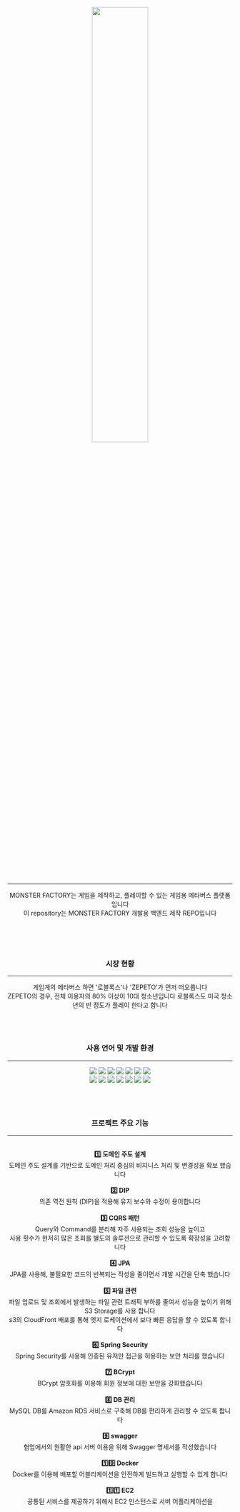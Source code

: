 <br/>
<div align=center><img width=50% src='https://user-images.githubusercontent.com/101858177/204172728-a76ab656-2d02-43a7-9c2f-1a0769f3a30d.png'/><div>
<hr/>
<div align=center> MONSTER FACTORY는 게임을 제작하고, 플레이할 수 있는 게임용 메타버스 플랫폼입니다 </div>
<div align=center> 이 repository는 MONSTER FACTORY 개발용 백엔드 제작 REPO입니다 </div>


<br/>
<br/>
<br/>
<br/>
<h3 align=center> 시장 현황 </h3>
<hr/>
<div> 게임계의 메타버스 하면 '로블록스'나 'ZEPETO'가 먼저 떠오릅니다 </div>
<div> ZEPETO의 경우, 전체 이용자의 80% 이상이 10대 청소년입니다 로블록스도 미국 청소년의 반 정도가 플레이 한다고 합니다 </div>


<br/>
<br/>
<br/>
<h3 align=center> 사용 언어 및 개발 환경 </h3>
<hr/>
<img src="https://img.shields.io/badge/SpringBoot-6DB33F?style=flat-square&logo=springboot&logoColor=white"/>
<img src="https://img.shields.io/badge/SpringSecurity-6DB33F?style=flat-square&logo=springsecurity&logoColor=white"/>
<img src="https://img.shields.io/badge/AmazonRDS-527FFF?style=flat-square&logo=amazonrds&logoColor=white"/>
<img src="https://img.shields.io/badge/MySQL-4479A1?style=flat-square&logo=mysql&logoColor=white"/>
<img src="https://img.shields.io/badge/AmazonS3-569A31?style=flat-square&logo=amazons3&logoColor=white"/>
<img src="https://img.shields.io/badge/AmazonEC2-FF9900?style=flat-square&logo=amazonec2&logoColor=white"/>
<img src="https://img.shields.io/badge/CloudFront-FF4F8B?style=flat-square&logo=cloudfront&logoColor=white"/>
<br/>
<img src="https://img.shields.io/badge/GitHub-181717?style=flat-square&logo=github&logoColor=white"/>
<img src="https://img.shields.io/badge/Swagger-85EA2D?style=flat-square&logo=swagger&logoColor=white"/>
<img src="https://img.shields.io/badge/Docker-2496ED?style=flat-square&logo=docker&logoColor=white"/>
<img src="https://img.shields.io/badge/Java-EF2D5E?style=flat-square&logo=java&logoColor=white"/>
<img src="https://img.shields.io/badge/JPA-F3702A?style=flat-square&logo=jpa&logoColor=white"/>
<img src="https://img.shields.io/badge/ApacheTomcat-F8DC75?style=flat-square&logo=apachetomcat&logoColor=white"/>
<img src="https://img.shields.io/badge/RestAPI-004088?style=flat-square&logo=restapi&logoColor=white"/>


<br/>
<br/>
<br/>
<br/>
<h3 align=center> 프로젝트 주요 기능 </h3>
<hr/>
<br/>
<strong> 1️⃣ 도메인 주도 설계 </strong>
<div> 도메인 주도 설계를 기반으로 도메인 처리 중심의 비지니스 처리 및 변경성을 확보 했습니다 </div>
<br/>
<strong> 2️⃣ DIP </strong>
<div> 의존 역전 원칙 (DIP)을 적용해 유지 보수와 수정이 용이합니다 </div>
<br/>
<strong> 3️⃣ CQRS 패턴 </strong>
<div> Query와 Command를 분리해 자주 사용되는 조회 성능을 높이고 </div>
<div> 사용 횟수가 현저히 많은 조회를 별도의 솔루션으로 관리할 수 있도록 확장성을 고려합니다 </div>
<br/>
<strong> 4️⃣ JPA </strong>
<div> JPA를 사용해, 불필요한 코드의 반복되는 작성을 줄이면서 개발 시간을 단축 했습니다 </div>
<br/>
<strong> 5️⃣ 파일 관련 </strong>
<div> 파일 업로드 및 조회에서 발생하는 파일 관련 트래픽 부하를 줄여서 성능을 높이기 위해 S3 Storage를 사용 합니다 </div>
<div> s3의 CloudFront 배포를 통해 엣지 로케이션에서 보다 빠른 응답을 할 수 있도록 합니다 </div>
<br/>
<strong> 6️⃣ Spring Security </strong>
<div> Spring Security를 사용해 인증된 유저만 접근을 허용하는 보안 처리를 했습니다 </div>
<br/>
<strong> 7️⃣ BCrypt </strong>
<div> BCrypt 암호화를 이용해 회원 정보에 대한 보안을 강화했습니다 </div>
<br/>
<strong> 8️⃣ DB 관리 </strong>
<div> MySQL DB를 Amazon RDS 서비스로 구축해 DB를 편리하게 관리할 수 있도록 합니다 </div>
<br/>
<strong> 9️⃣ swagger </strong>
<div> 협업에서의 원활한 api 서버 이용을 위해 Swagger 명세서를 작성했습니다 </div>
<br/>
<strong> 1️⃣0️⃣ Docker </strong>
<div> Docker를 이용해 배포할 어블리케이션을 안전하게 빌드하고 실행할 수 있게 합니다 </div>
<br/>
<strong> 1️⃣1️⃣ EC2 </strong>
<div> 공통된 서비스를 제공하기 위해서 EC2 인스턴스로 서버 어플리케이션을  </div>
